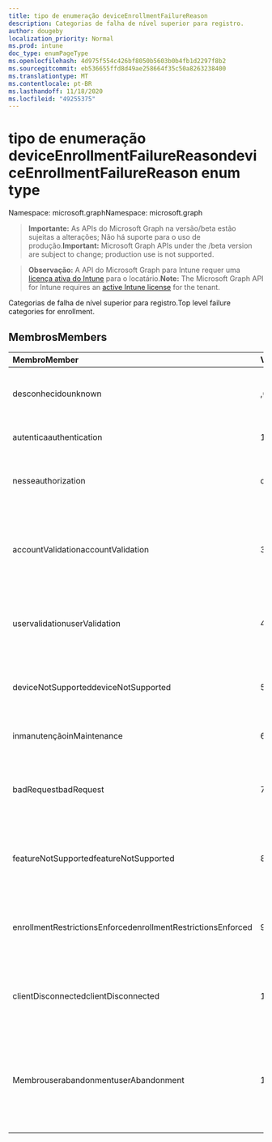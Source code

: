```yaml
---
title: tipo de enumeração deviceEnrollmentFailureReason
description: Categorias de falha de nível superior para registro.
author: dougeby
localization_priority: Normal
ms.prod: intune
doc_type: enumPageType
ms.openlocfilehash: 4d975f554c426bf8050b5603b0b4fb1d2297f8b2
ms.sourcegitcommit: eb536655ffd8d49ae258664f35c50a8263238400
ms.translationtype: MT
ms.contentlocale: pt-BR
ms.lasthandoff: 11/18/2020
ms.locfileid: "49255375"
---
```

# <a name="deviceenrollmentfailurereason-enum-type"></a><span data-ttu-id="0a890-103">tipo de enumeração deviceEnrollmentFailureReason</span><span class="sxs-lookup"><span data-stu-id="0a890-103">deviceEnrollmentFailureReason enum type</span></span>

<span data-ttu-id="0a890-104">Namespace: microsoft.graph</span><span class="sxs-lookup"><span data-stu-id="0a890-104">Namespace: microsoft.graph</span></span>

> <span data-ttu-id="0a890-105">**Importante:** As APIs do Microsoft Graph na versão/beta estão sujeitas a alterações; Não há suporte para o uso de produção.</span><span class="sxs-lookup"><span data-stu-id="0a890-105">**Important:** Microsoft Graph APIs under the /beta version are subject to change; production use is not supported.</span></span>

> <span data-ttu-id="0a890-106">**Observação:** A API do Microsoft Graph para Intune requer uma [licença ativa do Intune](https://go.microsoft.com/fwlink/?linkid=839381) para o locatário.</span><span class="sxs-lookup"><span data-stu-id="0a890-106">**Note:** The Microsoft Graph API for Intune requires an [active Intune license](https://go.microsoft.com/fwlink/?linkid=839381) for the tenant.</span></span>

<span data-ttu-id="0a890-107">Categorias de falha de nível superior para registro.</span><span class="sxs-lookup"><span data-stu-id="0a890-107">Top level failure categories for enrollment.</span></span>

## <a name="members"></a><span data-ttu-id="0a890-108">Membros</span><span class="sxs-lookup"><span data-stu-id="0a890-108">Members</span></span>
|<span data-ttu-id="0a890-109">Membro</span><span class="sxs-lookup"><span data-stu-id="0a890-109">Member</span></span>|<span data-ttu-id="0a890-110">Valor</span><span class="sxs-lookup"><span data-stu-id="0a890-110">Value</span></span>|<span data-ttu-id="0a890-111">Descrição</span><span class="sxs-lookup"><span data-stu-id="0a890-111">Description</span></span>|
|:---|:---|:---|
|<span data-ttu-id="0a890-112">desconhecido</span><span class="sxs-lookup"><span data-stu-id="0a890-112">unknown</span></span>|<span data-ttu-id="0a890-113">,0</span><span class="sxs-lookup"><span data-stu-id="0a890-113">0</span></span>|<span data-ttu-id="0a890-114">O valor padrão, motivo da falha é desconhecido.</span><span class="sxs-lookup"><span data-stu-id="0a890-114">Default value, failure reason is unknown.</span></span>|
|<span data-ttu-id="0a890-115">autentica</span><span class="sxs-lookup"><span data-stu-id="0a890-115">authentication</span></span>|<span data-ttu-id="0a890-116">1</span><span class="sxs-lookup"><span data-stu-id="0a890-116">1</span></span>|<span data-ttu-id="0a890-117">Falha de autenticação</span><span class="sxs-lookup"><span data-stu-id="0a890-117">Authentication failed</span></span>|
|<span data-ttu-id="0a890-118">nesse</span><span class="sxs-lookup"><span data-stu-id="0a890-118">authorization</span></span>|<span data-ttu-id="0a890-119">duas</span><span class="sxs-lookup"><span data-stu-id="0a890-119">2</span></span>|<span data-ttu-id="0a890-120">A chamada foi autenticada, mas não está autorizada a se inscrever.</span><span class="sxs-lookup"><span data-stu-id="0a890-120">Call was authenticated, but not authorized to enroll.</span></span>|
|<span data-ttu-id="0a890-121">accountValidation</span><span class="sxs-lookup"><span data-stu-id="0a890-121">accountValidation</span></span>|<span data-ttu-id="0a890-122">3D</span><span class="sxs-lookup"><span data-stu-id="0a890-122">3</span></span>|<span data-ttu-id="0a890-123">Falha ao validar a conta para registro.</span><span class="sxs-lookup"><span data-stu-id="0a890-123">Failed to validate the account for enrollment.</span></span> <span data-ttu-id="0a890-124">(Conta bloqueada, registro não habilitado)</span><span class="sxs-lookup"><span data-stu-id="0a890-124">(Account blocked, enrollment not enabled)</span></span>|
|<span data-ttu-id="0a890-125">uservalidation</span><span class="sxs-lookup"><span data-stu-id="0a890-125">userValidation</span></span>|<span data-ttu-id="0a890-126">4 </span><span class="sxs-lookup"><span data-stu-id="0a890-126">4</span></span>|<span data-ttu-id="0a890-127">Não foi possível validar o usuário.</span><span class="sxs-lookup"><span data-stu-id="0a890-127">User could not be validated.</span></span> <span data-ttu-id="0a890-128">(O usuário não existe, licença ausente)</span><span class="sxs-lookup"><span data-stu-id="0a890-128">(User does not exist, missing license)</span></span>|
|<span data-ttu-id="0a890-129">deviceNotSupported</span><span class="sxs-lookup"><span data-stu-id="0a890-129">deviceNotSupported</span></span>|<span data-ttu-id="0a890-130">5 </span><span class="sxs-lookup"><span data-stu-id="0a890-130">5</span></span>|<span data-ttu-id="0a890-131">O dispositivo não tem suporte para gerenciamento de dispositivos móveis.</span><span class="sxs-lookup"><span data-stu-id="0a890-131">Device is not supported for mobile device management.</span></span>|
|<span data-ttu-id="0a890-132">inmanutenção</span><span class="sxs-lookup"><span data-stu-id="0a890-132">inMaintenance</span></span>|<span data-ttu-id="0a890-133">6 </span><span class="sxs-lookup"><span data-stu-id="0a890-133">6</span></span>|<span data-ttu-id="0a890-134">A conta está em manutenção.</span><span class="sxs-lookup"><span data-stu-id="0a890-134">Account is in maintenance.</span></span>|
|<span data-ttu-id="0a890-135">badRequest</span><span class="sxs-lookup"><span data-stu-id="0a890-135">badRequest</span></span>|<span data-ttu-id="0a890-136">7 </span><span class="sxs-lookup"><span data-stu-id="0a890-136">7</span></span>|<span data-ttu-id="0a890-137">O cliente enviou uma solicitação que não é compreendida/suportada pelo serviço.</span><span class="sxs-lookup"><span data-stu-id="0a890-137">Client sent a request that is not understood/supported by the service.</span></span>|
|<span data-ttu-id="0a890-138">featureNotSupported</span><span class="sxs-lookup"><span data-stu-id="0a890-138">featureNotSupported</span></span>|<span data-ttu-id="0a890-139">8 </span><span class="sxs-lookup"><span data-stu-id="0a890-139">8</span></span>|<span data-ttu-id="0a890-140">Não há suporte para os recursos usados por este registro para esta conta.</span><span class="sxs-lookup"><span data-stu-id="0a890-140">Feature(s) used by this enrollment are not supported for this account.</span></span>|
|<span data-ttu-id="0a890-141">enrollmentRestrictionsEnforced</span><span class="sxs-lookup"><span data-stu-id="0a890-141">enrollmentRestrictionsEnforced</span></span>|<span data-ttu-id="0a890-142">9 </span><span class="sxs-lookup"><span data-stu-id="0a890-142">9</span></span>|<span data-ttu-id="0a890-143">As restrições de registro configuradas pelo administrador bloquearam esse registro.</span><span class="sxs-lookup"><span data-stu-id="0a890-143">Enrollment restrictions configured by admin blocked this enrollment.</span></span>|
|<span data-ttu-id="0a890-144">clientDisconnected</span><span class="sxs-lookup"><span data-stu-id="0a890-144">clientDisconnected</span></span>|<span data-ttu-id="0a890-145">10 </span><span class="sxs-lookup"><span data-stu-id="0a890-145">10</span></span>|<span data-ttu-id="0a890-146">O cliente esgotou o tempo limite ou o registro foi anulado pelo enduser.</span><span class="sxs-lookup"><span data-stu-id="0a890-146">Client timed out or enrollment was aborted by enduser.</span></span>|
|<span data-ttu-id="0a890-147">Membrouserabandonment</span><span class="sxs-lookup"><span data-stu-id="0a890-147">userAbandonment</span></span>|<span data-ttu-id="0a890-148">11 </span><span class="sxs-lookup"><span data-stu-id="0a890-148">11</span></span>|<span data-ttu-id="0a890-149">O registro foi abandonado pelo enduser.</span><span class="sxs-lookup"><span data-stu-id="0a890-149">Enrollment was abandoned by enduser.</span></span> <span data-ttu-id="0a890-150">(Enduser Started onboard, mas não conseguiu concluí-la na forma oportuna)</span><span class="sxs-lookup"><span data-stu-id="0a890-150">(Enduser started onboarding but failed to complete it in timely manner)</span></span>|




